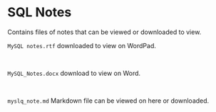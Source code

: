 # SQL Notes

Contains files of notes that can be viewed or downloaded to view.
</br>

`MySQL notes.rtf` downloaded to view on WordPad.

</br>

`MySQL_Notes.docx` download to view on Word.

</br>

`myslq_note.md` Markdown file can be viewed on here or downloaded.
